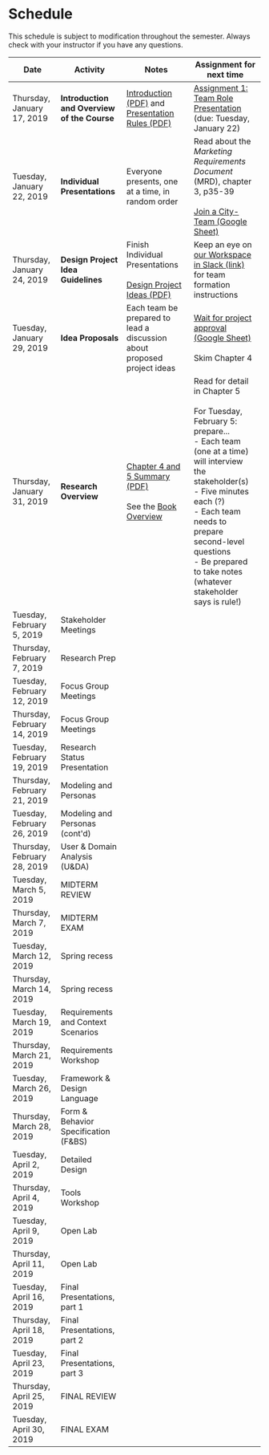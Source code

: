 # Schedule
This schedule is subject to modification throughout the semester. Always check with your instructor if you have any questions.

| Date                        | Activity                                    | Notes                                                        | Assignment for next time                                     |
| --------------------------- | ------------------------------------------- | ------------------------------------------------------------ | ------------------------------------------------------------ |
| Thursday, January 17, 2019  | **Introduction and Overview of the Course** | [Introduction (PDF)](01-introduction/introduction.pdf) and [Presentation Rules (PDF)](01-introduction/presentation-rules.pdf) | [Assignment 1: Team Role Presentation](assignment01-team-role-presentation/instructions.md) (due: Tuesday, January 22) |
| Tuesday, January 22, 2019   | **Individual Presentations**                | Everyone presents, one at a time, in random order            | Read about the *Marketing Requirements Document* (MRD), chapter 3, p35-39<br><br>[Join a City-Team (Google Sheet)](https://docs.google.com/spreadsheets/d/1UbdBF9IbIszRgiBGJvKIZuRk87naHoRm23v-MqI_drE/edit#gid=0) |
| Thursday, January 24, 2019  | **Design Project Idea Guidelines**          | Finish Individual Presentations<br><br>[Design Project Ideas (PDF)](03-design-project-ideas/design-project-ideas.pdf) | Keep an eye on [our Workspace in Slack (link)](https://dms104.slack.com) for team formation instructions |
| Tuesday, January 29, 2019   | **Idea Proposals**                          | Each team be prepared to lead a discussion about proposed project ideas | [Wait for project approval (Google Sheet)](https://docs.google.com/spreadsheets/d/1UbdBF9IbIszRgiBGJvKIZuRk87naHoRm23v-MqI_drE/edit#gid=0)<br><br>Skim Chapter 4 |
| Thursday, January 31, 2019  | **Research Overview**                       | [Chapter 4 and 5 Summary (PDF)](05-research-overview/chapter-4-and-5-summary.pdf)<br><br>See the [Book Overview](book-overview.md) | Read for detail in Chapter 5<br><br>For Tuesday, February 5: prepare...<br>- Each team (one at a time) will interview the stakeholder(s)<br>- Five minutes each (?)<br>- Each team needs to prepare second-level questions<br>- Be prepared to take notes (whatever stakeholder says is rule!) |
| Tuesday, February 5, 2019   | Stakeholder Meetings                        |                                                              |                                                              |
| Thursday, February 7, 2019  | Research Prep                               |                                                              |                                                              |
| Tuesday, February 12, 2019  | Focus Group Meetings                        |                                                              |                                                              |
| Thursday, February 14, 2019 | Focus Group Meetings                        |                                                              |                                                              |
| Tuesday, February 19, 2019  | Research Status Presentation                |                                                              |                                                              |
| Thursday, February 21, 2019 | Modeling and Personas                       |                                                              |                                                              |
| Tuesday, February 26, 2019  | Modeling and Personas (cont'd)              |                                                              |                                                              |
| Thursday, February 28, 2019 | User & Domain Analysis (U&DA)               |                                                              |                                                              |
| Tuesday, March 5, 2019      | MIDTERM REVIEW                              |                                                              |                                                              |
| Thursday, March 7, 2019     | MIDTERM EXAM                                |                                                              |                                                              |
| Tuesday, March 12, 2019     | Spring recess                               |                                                              |                                                              |
| Thursday, March 14, 2019    | Spring recess                               |                                                              |                                                              |
| Tuesday, March 19, 2019     | Requirements and Context Scenarios          |                                                              |                                                              |
| Thursday, March 21, 2019    | Requirements Workshop                       |                                                              |                                                              |
| Tuesday, March 26, 2019     | Framework & Design Language                 |                                                              |                                                              |
| Thursday, March 28, 2019    | Form & Behavior Specification (F&BS)        |                                                              |                                                              |
| Tuesday, April 2, 2019      | Detailed Design                             |                                                              |                                                              |
| Thursday, April 4, 2019     | Tools Workshop                              |                                                              |                                                              |
| Tuesday, April 9, 2019      | Open Lab                                    |                                                              |                                                              |
| Thursday, April 11, 2019    | Open Lab                                    |                                                              |                                                              |
| Tuesday, April 16, 2019     | Final Presentations, part 1                 |                                                              |                                                              |
| Thursday, April 18, 2019    | Final Presentations, part 2                 |                                                              |                                                              |
| Tuesday, April 23, 2019     | Final Presentations, part 3                 |                                                              |                                                              |
| Thursday, April 25, 2019    | FINAL REVIEW                                |                                                              |                                                              |
| Tuesday, April 30, 2019     | FINAL EXAM                                  |                                                              |                                                              |